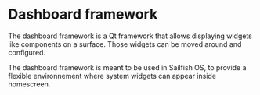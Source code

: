 Dashboard framework
===================

The dashboard framework is a Qt framework that allows displaying widgets like components on a
surface. Those widgets can be moved around and configured.

The dashboard framework is meant to be used in Sailfish OS, to provide a flexible environnement
where system widgets can appear inside homescreen.
